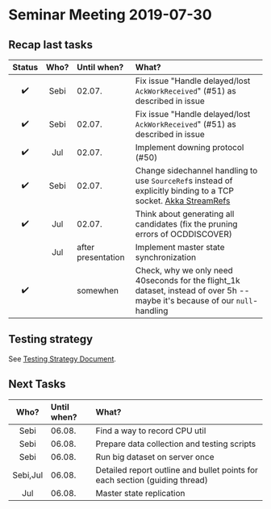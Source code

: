 # Seminar Meeting 2019-07-30

## Recap last tasks

| Status | Who?  | Until when?   | What? |
| :----: | :---: | :------------ | :---- |
| :heavy_check_mark: | Sebi | 02.07. | Fix issue "Handle delayed/lost `AckWorkReceived`" (#51) as described in issue |
| :heavy_check_mark: | Sebi | 02.07. | Fix issue "Handle delayed/lost `AckWorkReceived`" (#51) as described in issue |
| :heavy_check_mark: | Jul | 02.07. | Implement downing protocol (#50) |
| :heavy_check_mark: | Sebi | 02.07. | Change sidechannel handling to use `SourceRef`s instead of explicitly binding to a TCP socket. [Akka StreamRefs](https://doc.akka.io/docs/akka/current/stream/stream-refs.html#source-refs-offering-streaming-data-to-a-remote-system) |
| :heavy_check_mark: | Jul | 02.07. | Think about generating all candidates (fix the pruning errors of OCDDISCOVER) |
|  | Jul | after presentation | Implement master state synchronization |
| :heavy_check_mark: |  | somewhen | Check, why we only need 40seconds for the flight_1k dataset, instead of over 5h -- maybe it's because of our `null`-handling |

## Testing strategy

See [Testing Strategy Document](../testing-strategy.md).

## Next Tasks

| Who?  | Until when?   | What? |
| :---: | :------------ | :---- |
| Sebi | 06.08. | Find a way to record CPU util |
| Sebi | 06.08. | Prepare data collection and testing scripts |
| Sebi | 06.08. | Run big dataset on server once |
| Sebi,Jul | 06.08. | Detailed report outline and bullet points for each section (guiding thread) |
| Jul | 06.08. | Master state replication |
